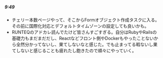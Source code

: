 ##### 9:49
- チェリー本数ページやって、そこからFormオブジェクト作成タスクに入る。その前に国際化対応とデフォルトタイムゾーンの設定しても良いかも。  
- RUNTEQのアドカレ読んでたけど皆さんすごすぎる。自分はRubyやRailsの基礎力もまだまだだし、Reactなどフロント側やDockerもやったことないから全然分かってないし、果てしないなと感じた。でも止まってる暇ないし果てしないと感じることも疲れたし飽きたので順々にやっていく。  

